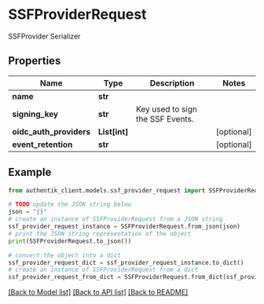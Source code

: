 # SSFProviderRequest

SSFProvider Serializer

## Properties

Name | Type | Description | Notes
------------ | ------------- | ------------- | -------------
**name** | **str** |  | 
**signing_key** | **str** | Key used to sign the SSF Events. | 
**oidc_auth_providers** | **List[int]** |  | [optional] 
**event_retention** | **str** |  | [optional] 

## Example

```python
from authentik_client.models.ssf_provider_request import SSFProviderRequest

# TODO update the JSON string below
json = "{}"
# create an instance of SSFProviderRequest from a JSON string
ssf_provider_request_instance = SSFProviderRequest.from_json(json)
# print the JSON string representation of the object
print(SSFProviderRequest.to_json())

# convert the object into a dict
ssf_provider_request_dict = ssf_provider_request_instance.to_dict()
# create an instance of SSFProviderRequest from a dict
ssf_provider_request_from_dict = SSFProviderRequest.from_dict(ssf_provider_request_dict)
```
[[Back to Model list]](../README.md#documentation-for-models) [[Back to API list]](../README.md#documentation-for-api-endpoints) [[Back to README]](../README.md)


